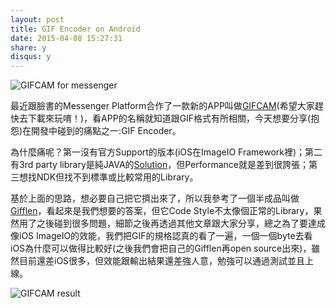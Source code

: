 ```yaml
---
layout: post
title: GIF Encoder on Android
date: 2015-04-08 15:27:31
share: y
disqus: y
---
```


![GIFCAM for messenger](http://4.bp.blogspot.com/Zd5i6n5rFo1cPPsZO6H87M3JL-WlE2QZ-VRINKSTFaV-f6yCGgZCdkivPF5Hsdm5MF4=w300)

最近跟臉書的Messenger Platform合作了一款新的APP叫做[GIFCAM](http://getgifcam.com/)(希望大家趕快去下載來玩唷！)，看APP的名稱就知道跟GIF格式有所相關，今天想要分享(抱怨)在開發中碰到的痛點之一:GIF Encoder。

為什麼痛呢？第一沒有官方Support的版本(iOS在ImageIO Framework裡)；第二有3rd party library是純JAVA的[Solution](https://github.com/nbadal/android-gif-encoder)，但Performance就是差到很誇張；第三想找NDK但找不到標準或比較常用的Library。

基於上面的思路，想必要自己把它擠出來了，所以我參考了一個半成品叫做[Gifflen](https://github.com/wasabeef/gifflen-sample)，看起來是我們想要的答案，但它Code Style不太像個正常的Library，果然用了之後碰到很多問題，細節之後再透過其他文章跟大家分享，總之為了要達成像iOS ImageIO的效能，我們把GIF的規格認真的看了一遍，一個一個byte去看iOS為什麼可以做得比較好(之後我們會把自己的Gifflen再open source出來)，雖然目前還差iOS很多，但效能跟輸出結果還差強人意，勉強可以通過測試並且上線。

![GIFCAM result](https://piccollage.files.wordpress.com/2015/03/unnamed-1.gif?w=520&h=820)